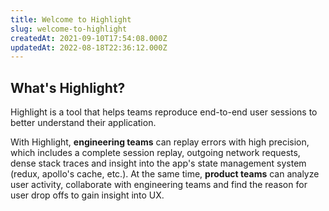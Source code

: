 ```yaml
---
title: Welcome to Highlight
slug: welcome-to-highlight
createdAt: 2021-09-10T17:54:08.000Z
updatedAt: 2022-08-18T22:36:12.000Z
---
```


## What's Highlight?

Highlight is a tool that helps teams reproduce end-to-end user sessions to better understand their application.

With Highlight, **engineering teams** can replay errors with high precision, which includes a complete session replay, outgoing network requests, dense stack traces and insight into the app's state management system (redux, apollo's cache, etc.). At the same time, **product teams** can analyze user activity, collaborate with engineering teams and find the reason for user drop offs to gain insight into UX.

```welcomevideo

```
